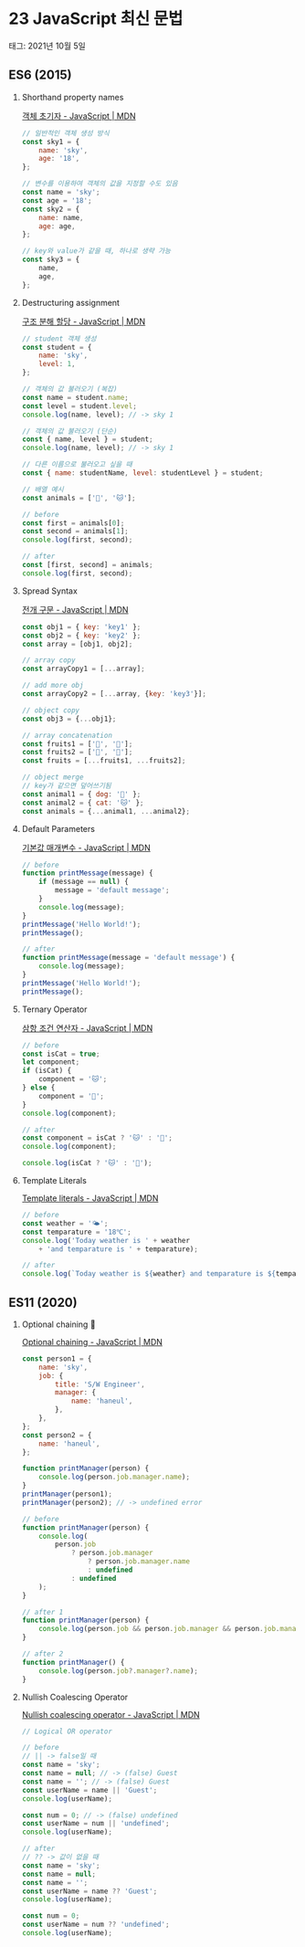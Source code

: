 # 23 JavaScript 최신 문법

태그: 2021년 10월 5일

## ES6 (2015)

1. Shorthand property names
    
    [객체 초기자 - JavaScript | MDN](https://developer.mozilla.org/ko/docs/Web/JavaScript/Reference/Operators/Object_initializer)
    
    ```jsx
    // 일반적인 객체 생성 방식
    const sky1 = {
    	name: 'sky',
    	age: '18',
    };
    
    // 변수를 이용하여 객체의 값을 지정할 수도 있음
    const name = 'sky';
    const age = '18';
    const sky2 = {
    	name: name,
    	age: age,
    };
    
    // key와 value가 같을 때, 하나로 생략 가능
    const sky3 = {
    	name,
    	age,
    };
    ```
    
2. Destructuring assignment
    
    [구조 분해 할당 - JavaScript | MDN](https://developer.mozilla.org/ko/docs/Web/JavaScript/Reference/Operators/Destructuring_assignment)
    
    ```jsx
    // student 객체 생성
    const student = {
    	name: 'sky',
    	level: 1,
    };
    
    // 객체의 값 불러오기 (복잡)
    const name = student.name;
    const level = student.level;
    console.log(name, level); // -> sky 1
    
    // 객체의 값 불러오기 (단순)
    const { name, level } = student;
    console.log(name, level); // -> sky 1
    
    // 다른 이름으로 불러오고 싶을 때
    const { name: studentName, level: studentLevel } = student;
    
    // 배열 예시
    const animals = ['🐶', '🐱'];
    
    // before
    const first = animals[0];
    const second = animals[1];
    console.log(first, second);
    
    // after
    const [first, second] = animals;
    console.log(first, second);
    ```
    
3. Spread Syntax
    
    [전개 구문 - JavaScript | MDN](https://developer.mozilla.org/ko/docs/Web/JavaScript/Reference/Operators/Spread_syntax)
    
    ```jsx
    const obj1 = { key: 'key1' };
    const obj2 = { key: 'key2' };
    const array = [obj1, obj2];
    
    // array copy
    const arrayCopy1 = [...array];
    
    // add more obj
    const arrayCopy2 = [...array, {key: 'key3'}];
    
    // object copy
    const obj3 = {...obj1};
    
    // array concatenation
    const fruits1 = ['🍇', '🍓'];
    const fruits2 = ['🍊', '🍋'];
    const fruits = [...fruits1, ...fruits2];
    
    // object merge
    // key가 같으면 덮어쓰기됨
    const animal1 = { dog: '🐶' };
    const animal2 = { cat: '🐱' };
    const animals = {...animal1, ...animal2};
    ```
    
4. Default Parameters
    
    [기본값 매개변수 - JavaScript | MDN](https://developer.mozilla.org/ko/docs/Web/JavaScript/Reference/Functions/Default_parameters)
    
    ```jsx
    // before
    function printMessage(message) {
    	if (message == null) {
    		message = 'default message';
    	}
    	console.log(message);
    }
    printMessage('Hello World!');
    printMessage();
    
    // after
    function printMessage(message = 'default message') {
    	console.log(message);
    }
    printMessage('Hello World!');
    printMessage();
    ```
    
5. Ternary Operator
    
    [삼항 조건 연산자 - JavaScript | MDN](https://developer.mozilla.org/ko/docs/Web/JavaScript/Reference/Operators/Conditional_Operator)
    
    ```jsx
    // before
    const isCat = true;
    let component;
    if (isCat) {
    	component = '🐱';
    } else {
    	component = '🐶';
    }
    console.log(component);
    
    // after
    const component = isCat ? '🐱' : '🐶';
    console.log(component);
    
    console.log(isCat ? '🐱' : '🐶');
    ```
    
6. Template Literals
    
    [Template literals - JavaScript | MDN](https://developer.mozilla.org/ko/docs/Web/JavaScript/Reference/Template_literals)
    
    ```jsx
    // before
    const weather = '🌤';
    const temparature = '18℃';
    console.log('Today weather is ' + weather 
    	+ 'and temparature is ' + temparature);
    
    // after
    console.log(`Today weather is ${weather} and temparature is ${temparature}`);
    ```
    

## ES11 (2020)

1. Optional chaining 🤔
    
    [Optional chaining - JavaScript | MDN](https://developer.mozilla.org/ko/docs/Web/JavaScript/Reference/Operators/Optional_chaining)
    
    ```jsx
    const person1 = {
    	name: 'sky',
    	job: {
    		title: 'S/W Engineer',
    		manager: {
    			name: 'haneul',
    		},
    	},
    };
    const person2 = {
    	name: 'haneul',
    };
    
    function printManager(person) {
    	console.log(person.job.manager.name);
    }
    printManager(person1);
    printManager(person2); // -> undefined error
    
    // before
    function printManager(person) {
    	console.log(
    		person.job
    			? person.job.manager
    				? person.job.manager.name
    				: undefined
    			: undefined
    	);
    }
    
    // after 1
    function printManager(person) {
    	console.log(person.job && person.job.manager && person.job.manager.name);
    }
    
    // after 2
    function printManager() {
    	console.log(person.job?.manager?.name);
    }
    ```
    
2. Nullish Coalescing Operator
    
    [Nullish coalescing operator - JavaScript | MDN](https://developer.mozilla.org/ko/docs/Web/JavaScript/Reference/Operators/Nullish_coalescing_operator)
    
    ```jsx
    // Logical OR operator
    
    // before
    // || -> false일 때
    const name = 'sky';
    const name = null; // -> (false) Guest
    const name = ''; // -> (false) Guest
    const userName = name || 'Guest';
    console.log(userName);
    
    const num = 0; // -> (false) undefined
    const userName = num || 'undefined';
    console.log(userName);
    
    // after
    // ?? -> 값이 없을 때
    const name = 'sky';
    const name = null;
    const name = '';
    const userName = name ?? 'Guest';
    console.log(userName);
    
    const num = 0;
    const userName = num ?? 'undefined';
    console.log(userName);
    ```